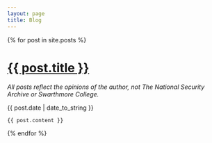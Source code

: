 ```yaml
---
layout: page
title: Blog
---
```

<div class="posts">
  {% for post in site.posts %}
  <div class="post">
    <h1 class="post-title">
      <a href="{{ post.url }}">
        {{ post.title }}
      </a>
    </h1>
    <p><em>All posts reflect the opinions of the author, not The National Security Archive or Swarthmore College.</em></p>
    <span class="post-date">{{ post.date | date_to_string }}</span>

    {{ post.content }}
  </div>
  {% endfor %}
</div>
